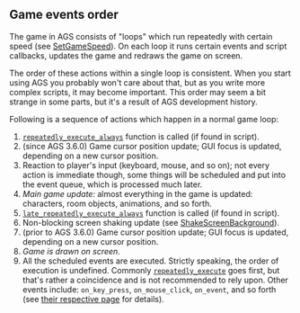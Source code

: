 ## Game events order

The game in AGS consists of "loops" which run repeatedly with certain speed (see [SetGameSpeed](Globalfunctions_General#setgamespeed)). On each loop it runs certain events and script callbacks, updates the game and redraws the game on screen.

The order of these actions within a single loop is consistent. When you start using AGS you probably won't care about that, but as you write more complex scripts, it may become important. This order may seem a bit strange in some parts, but it's a result of AGS development history.

Following is a sequence of actions which happen in a normal game loop:
1. [`repeatedly_execute_always`](Globalfunctions_Event#repeatedly_execute_always) function is called (if found in script).
2. (since AGS 3.6.0) Game cursor position update; GUI focus is updated, depending on a new cursor position.
3. Reaction to player's input (keyboard, mouse, and so on); not every action is immediate though, some things will be scheduled and put into the event queue, which is processed much later.
4. *Main game update:* almost everything in the game is updated: characters, room objects, animations, and so forth.
5. [`late_repeatedly_execute_always`](Globalfunctions_Event#late_repeatedly_execute_always) function is called (if found in script).
6. Non-blocking screen shaking update (see [ShakeScreenBackground](Globalfunctions_Screen#shakescreenbackground)).
7. (prior to AGS 3.6.0) Game cursor position update; GUI focus is updated, depending on a new cursor position.
8. *Game is drawn on screen.*
9. All the scheduled events are executed. Strictly speaking, the order of execution is undefined. Commonly [`repeatedly_execute`](Globalfunctions_Event#repeatedly_execute) goes first, but that's rather a coincidence and is not recommended to rely upon. Other events include: `on_key_press`, `on_mouse_click`, `on_event`, and so forth (see [their respective page](Globalfunctions_Event#global-event-handlers) for details).

